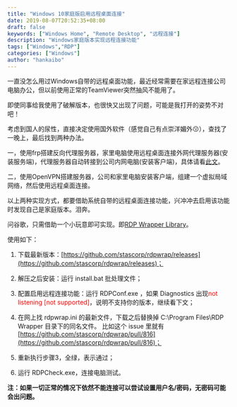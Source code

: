 ```yaml
---
title: "Windows 10家庭版启用远程桌面连接"
date: 2019-08-07T20:52:35+08:00
draft: false
keywords: ["Windows Home", "Remote Desktop", "远程连接"]
description: "Windows家庭版本实现远程连接功能"
tags: ["Windows","RDP"]
categories: ["Windows"]
author: "hankaibo"
---
```

一直没怎么用过Windows自带的远程桌面功能，最近经常需要在家远程连接公司电脑办公，但以前使用正常的TeamViewer突然抽风不能用了。

即使同事给我使用了破解版本，也很快又出现了问题，可能是我打开的姿势不对吧！

考虑到国人的尿性，直接决定使用国外软件（感觉自己有点崇洋媚外😗），查找了一晚上，最后找到两种办法。

一，使用frp搭建反向代理服务器，家里电脑使用远程桌面连接外网代理服务器(安装服务端)，代理服务器自动转接到公司内网电脑(安装客户端)，具体请看[此文](https://hankaibo.github.io/post/2019/2019-08-12/)。

二，使用OpenVPN搭建服务器，公司和家里电脑安装客户端，组建一个虚拟局域网络，然后使用远程桌面连接。

以上两种实现方式，都要借助系统自带的远程桌面连接功能，兴冲冲去启用该功能时发现自己是家庭版本。泪奔。

问谷歌，只需借助一个小玩意即可实现。即[RDP Wrapper Library](https://github.com/stascorp/rdpwrap)。

使用如下：

1. 下载最新版本：[https://github.com/stascorp/rdpwrap/releases](https://github.com/stascorp/rdpwrap/releases)；

2. 解压之后安装：运行 install.bat 批处理文件；

3. 配置启用远程连接功能：运行 RDPConf.exe ，如果 Diagnostics 出现<font color=red>not listening [not supported]</font>，说明不支持你的版本，继续看下文；

4. 在网上找 rdpwrap.ini 的最新文件，下载之后替换掉 C:\Program Files\RDP Wrapper 目录下的同名文件。
比如这个 issue 里就有 [https://github.com/stascorp/rdpwrap/pull/816](https://github.com/stascorp/rdpwrap/pull/816)；

5. 重新执行步骤3，全绿，表示通过；

6. 运行 RDPCheck.exe，连接电脑测试。

**注：如果一切正常的情况下依然不能连接可以尝试设置用户名/密码，无密码可能会出问题。**


    

